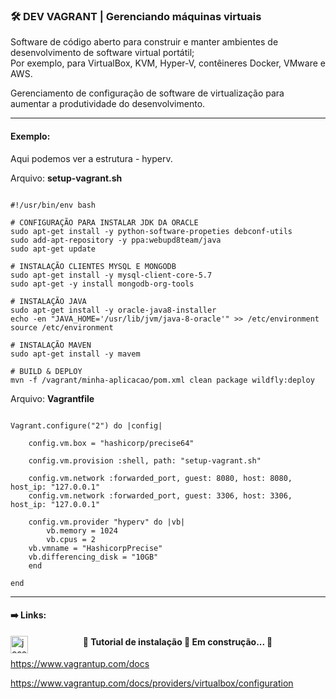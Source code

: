 ### 🛠 DEV VAGRANT | Gerenciando máquinas virtuais

Software de código aberto para construir e manter ambientes de desenvolvimento de software virtual portátil;    
Por exemplo, para VirtualBox, KVM, Hyper-V, contêineres Docker, VMware e AWS.    

Gerenciamento de configuração de software de virtualização para aumentar a produtividade do desenvolvimento.

----

#### Exemplo:

Aqui podemos ver a estrutura - hyperv.


Arquivo: **setup-vagrant.sh**
```MD

#!/usr/bin/env bash

# CONFIGURAÇÃO PARA INSTALAR JDK DA ORACLE
sudo apt-get install -y python-software-propeties debconf-utils
sudo add-apt-repository -y ppa:webupd8team/java
sudo apt-get update

# INSTALAÇÃO CLIENTES MYSQL E MONGODB
sudo apt-get install -y mysql-client-core-5.7
sudo apt-get -y install mongodb-org-tools

# INSTALAÇÃO JAVA
sudo apt-get install -y oracle-java8-installer
echo -en "JAVA_HOME='/usr/lib/jvm/java-8-oracle'" >> /etc/environment
source /etc/environment

# INSTALAÇÃO MAVEN
sudo apt-get install -y mavem

# BUILD & DEPLOY
mvn -f /vagrant/minha-aplicacao/pom.xml clean package wildfly:deploy

```

Arquivo: **Vagrantfile**
```MD

Vagrant.configure("2") do |config|

    config.vm.box = "hashicorp/precise64"

    config.vm.provision :shell, path: "setup-vagrant.sh"

    config.vm.network :forwarded_port, guest: 8080, host: 8080, host_ip: "127.0.0.1"
    config.vm.network :forwarded_port, guest: 3306, host: 3306, host_ip: "127.0.0.1"

    config.vm.provider "hyperv" do |vb|
        vb.memory = 1024
        vb.cpus = 2
	vb.vmname = "HashicorpPrecise"
	vb.differencing_disk = "10GB"
    end

end

```

----

#### ➡️ Links:

[<img title="Vagrant" align="left" alt="josenilto | Twitter" width="28px" src="https://cdn.jsdelivr.net/npm/simple-icons@v3/icons/vagrant.svg" />][vagrant]

[vagrant]: https://www.vagrantup.com


<h4 align="center"> 
	🚧 Tutorial de instalação 🚀 Em construção...  🚧	
</h4>

https://www.vagrantup.com/docs

https://www.vagrantup.com/docs/providers/virtualbox/configuration

